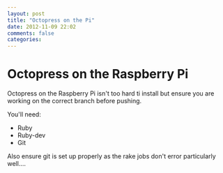 ```yaml
---
layout: post
title: "Octopress on the Pi"
date: 2012-11-09 22:02
comments: false
categories: 
---
```


Octopress on the Raspberry Pi
======================

Octopress on the Raspberry Pi isn't too hard ti install but ensure you are working on the correct branch before pushing.

You'll need:

- Ruby
- Ruby-dev
- Git

Also ensure git is set up properly as the rake jobs don't error particularly well....
